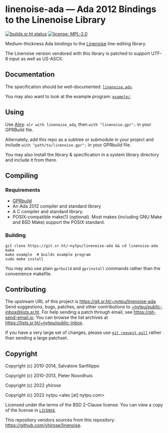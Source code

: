 # linenoise-ada — Ada 2012 Bindings to the Linenoise Library

[![builds.sr.ht status](https://builds.sr.ht/~nytpu/linenoise-ada.svg)](https://builds.sr.ht/~nytpu/linenoise-ada?)
[![license: MPL-2.0](https://img.shields.io/badge/license-MPL--2.0-informational.svg)](LICENSE)

Medium-thickness Ada bindings to the
[Linenoise](https://github.com/yhirose/linenoise)
line-editing library.

The Linenoise version vendored with this library is patched to support UTF-8
input as well as US-ASCII.


## Documentation

The specification should be well-documented:
[`linenoise.ads`](src/linenoise.ads).

You may also want to look at the example program:
[`example/`](src/example/).


## Using

Use [Alire](https://alire.ada.dev/):
`alr with linenoise_ada`, then `with "linenoise.gpr";` in your GPRBuild file.

Alternately, add this repo as a subtree or submodule in your project and
include `with "path/to/linenoise.gpr";` in your GPRbuild file.

You may also install the library & specification in a system library directory
and include it from there.


## Compiling
### Requirements

- [GPRbuild](https://github.com/AdaCore/gprbuild)
- An Ada 2012 compiler and standard library
- A C compiler and standard library.
- POSIX-compatible make(1) (optional).
  Most makes (including GNU Make and BSD Make) support the POSIX standard.


### Building

    git clone https://git.sr.ht/~nytpu/linenoise-ada && cd linenoise-ada
    make
    make example  # builds example program
    sudo make install

You may also use plain `gprbuild` and `gprinstall` commands rather than the
convenience makefile.


## Contributing

The upstream URL of this project is
<https://git.sr.ht/~nytpu/linenoise-ada>.
Send suggestions, bugs, patches, and other contributions to
<~nytpu/public-inbox@lists.sr.ht>.
For help sending a patch through email, see
<https://git-send-email.io>.
You can browse the list archives at
<https://lists.sr.ht/~nytpu/public-inbox>.

If you have a very large set of changes, please use
[`git request-pull`](https://git-scm.com/docs/git-request-pull)
rather than sending a large patchset.


## Copyright

Copyright (c) 2010-2014, Salvatore Sanfilippo <antirez at gmail dot com>

Copyright (c) 2010-2013, Pieter Noordhuis <pcnoordhuis at gmail dot com>

Copyright (c) 2022 yhirose

Copyright (c) 2022 nytpu <alex [at] nytpu.com>

Licensed under the terms of the BSD 2-Clause license.
You can view a copy of the license in [`LICENSE`](LICENSE).

This repository vendors sources from this repository:
<https://github.com/yhirose/linenoise>.
